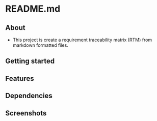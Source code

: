# README.md

## About 

* This project is create a requirement traceability matrix (RTM) from markdown formatted files.

## Getting started

## Features

## Dependencies

## Screenshots

